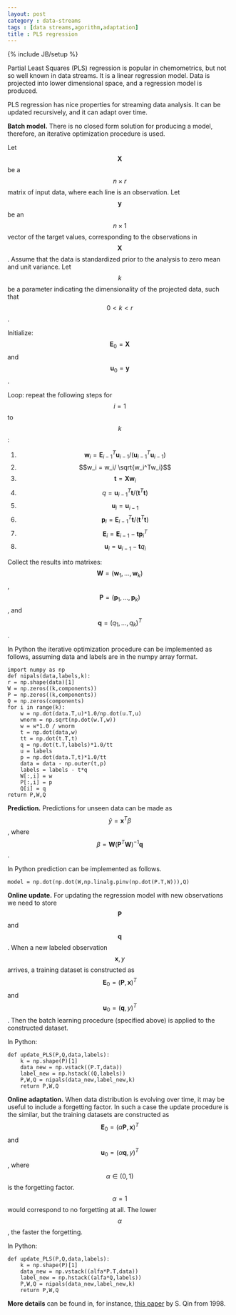 ```yaml
---
layout: post
category : data-streams
tags : [data streams,agorithm,adaptation]
title : PLS regression 
---
```

{% include JB/setup %}

<head>
<script type="text/javascript"
 src="http://cdn.mathjax.org/mathjax/latest/MathJax.js?config=TeX-AMS-MML_HTMLorMML">
</script>
</head>

Partial Least Squares (PLS) regression is popular in chemometrics, but not so well known in data streams. It is a linear regression model. Data is projected into lower dimensional space, and a regression model is produced. 

PLS regression has nice properties for streaming data analysis. It can be updated recursively, and it can adapt over time.

**Batch model.** There is no closed form solution for producing a model, therefore, an iterative optimization procedure is used. 

Let $$\mathbf{X}$$ be a $$n \times r$$ matrix of input data, where each line is an observation. Let $$\mathbf{y}$$ be an $$n \times 1$$ vector of the target values, corresponding to the observations in $$\mathbf{X}$$. Assume that the data is standardized prior to the analysis to zero mean and unit variance. Let $$k$$ be a parameter indicating the dimensionality of the projected data, such that $$0 < k < r$$.

Initialize: $$\mathbf{E}_0 = \mathbf{X}$$ and $$\mathbf{u}_0 = \mathbf{y}$$.

Loop: repeat the following steps for $$i=1$$ to $$k$$: 

1. $$\mathbf{w}_i = \mathbf{E}^T_{i-1}\mathbf{u}_{i-1}/(\mathbf{u}_{i-1}^T\mathbf{u}_{i-1})$$
2. $$w_i = w_i/ \sqrt{w_i^Tw_i}$$
3. $$\mathbf{t} = \mathbf{X}\mathbf{w}_i$$
4. $$q = \mathbf{u}^T_{i-1}\mathbf{t}/(\mathbf{t}^T\mathbf{t})$$
5. $$\mathbf{u}_i = \mathbf{u}_{i-1}$$
6. $$\mathbf{p}_i = \mathbf{E}^T_{i-1}\mathbf{t}/(\mathbf{t}^T\mathbf{t})$$
7. $$\mathbf{E}_i = \mathbf{E}_{i-1} - \mathbf{t}\mathbf{p}_i^T$$
8. $$\mathbf{u}_i = \mathbf{u}_{i-1} - \mathbf{t}q_i$$

Collect the results into matrixes:
$$\mathbf{W} = (\mathbf{w}_1,\ldots,\mathbf{w}_k)$$, 
$$\mathbf{P} = (\mathbf{p}_1,\ldots,\mathbf{p}_k)$$, and
$$\mathbf{q} = (q_1,\ldots,q_k)^T$$.

In Python the iterative optimization procedure can be implemented as follows, assuming data and labels are in the numpy array format.

	import numpy as np
	def nipals(data,labels,k):
	r = np.shape(data)[1]
	W = np.zeros((k,components))
	P = np.zeros((k,components))
	Q = np.zeros(components)
	for i in range(k):
		w = np.dot(data.T,u)*1.0/np.dot(u.T,u)
		wnorm = np.sqrt(np.dot(w.T,w))
		w = w*1.0 / wnorm
		t = np.dot(data,w)
		tt = np.dot(t.T,t)
		q = np.dot(t.T,labels)*1.0/tt
		u = labels
		p = np.dot(data.T,t)*1.0/tt
		data = data - np.outer(t,p)
		labels = labels - t*q
		W[:,i] = w
		P[:,i] = p
		Q[i] = q
	return P,W,Q

**Prediction.** Predictions for unseen data can be made as $$\hat{y} = \mathbf{x}^T\beta$$, where $$\beta = \mathbf{W}(\mathbf{P}^T\mathbf{W})^{-1}\mathbf{q}$$.

In Python prediction can be implemented as follows.

	model = np.dot(np.dot(W,np.linalg.pinv(np.dot(P.T,W))),Q)

**Online update.** For updating the regression model with new observations we need to store $$\mathbf{P}$$ and $$\mathbf{q}$$. When a new labeled observation $$\mathbf{x},y$$ arrives, a training dataset is constructed as 
$$\mathbf{E}_0 = (\mathbf{P},\mathbf{x})^T$$ and $$\mathbf{u}_0 = (\mathbf{q},y)^T$$. Then the batch learning procedure (specified above) is applied to the constructed dataset. 

In Python:

	def update_PLS(P,Q,data,labels):
		k = np.shape(P)[1]
		data_new = np.vstack((P.T,data))
		label_new = np.hstack((Q,labels))
		P,W,Q = nipals(data_new,label_new,k)
		return P,W,Q

**Online adaptation.** When data distribution is evolving over time, it may be useful to include a forgetting factor. In such a case the update procedure is the similar, but the training datasets are constructed as
$$\mathbf{E}_0 = (\alpha\mathbf{P},\mathbf{x})^T$$ and 
$$\mathbf{u}_0 = (\alpha\mathbf{q},y)^T$$, 
where $$\alpha \in (0,1)$$ is the forgetting factor. 
$$\alpha = 1$$ would correspond to no forgetting at all. 
The lower $$\alpha$$, the faster the forgetting.

In Python:

	def update_PLS(P,Q,data,labels):
		k = np.shape(P)[1]
		data_new = np.vstack((alfa*P.T,data))
		label_new = np.hstack((alfa*Q,labels))
		P,W,Q = nipals(data_new,label_new,k)
		return P,W,Q

**More details** can be found in, for instance, [this paper](http://cariparo.dei.unipd.it/documents/corso_psc_07-08/identificazionetermodinamica/articolipls/recursive-pls-algorithms-for-adaptive-data-modeling.pdf) by S. Qin from 1998.